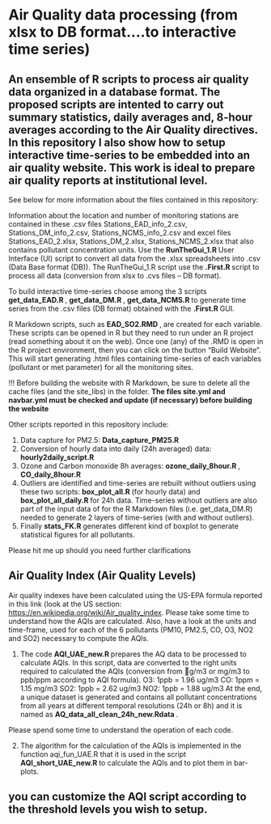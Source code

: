 # Air Quality data processing (from xlsx to DB format....to interactive time series)
## An ensemble of R scripts to process air quality data organized in a database format. The proposed scripts are intented to carry out summary statistics, daily averages and, 8-hour averages according to the Air Quality directives. In this repository I also show how to setup interactive time-series to be embedded into an air quality website. This work is ideal to prepare air quality reports at institutional level.

See below for more information about the files contained in this repository:

Information about the location and number of monitoring stations are contained in these .csv files Stations_EAD_info_2.csv, Stations_DM_info_2.csv, Stations_NCMS_info_2.csv and excel files Stations_EAD_2.xlsx, Stations_DM_2.xlsx, Stations_NCMS_2.xlsx that also contains pollutant concentration units.
Use the <strong> RunTheGui_1.R </strong> User Interface (UI) script to convert all data from the .xlsx spreadsheets into .csv (Data Base format (DB)). The RunTheGui_1.R script use the <strong> .First.R </strong> script to process all data (conversion from xlsx to .cvs files – DB format).

To build interactive time-series choose among the 3 scripts  <strong> get_data_EAD.R  </strong>,  <strong> get_data_DM.R  </strong>,  <strong> get_data_NCMS.R </strong> to generate time series from the .csv files (DB format) obtained with the  <strong> .First.R  </strong> GUI.
  
R Markdown scripts, such as  <strong> EAD_SO2.RMD  </strong>, are created for each variable. These scripts can be opened in R but they need to run under an R project (read something about it on the web). Once one (any) of the .RMD is open in the R project environment, then you can click on the button “Build Website”. This will start generating .html files containing time-series of each variables (pollutant or met parameter) for all the monitoring sites.

!!! Before building the website with R Markdown, be sure to delete all the cache files (and the site_libs) in the folder. 
 <strong> The files site.yml and navbar.yml must be checked and update (if necessary) before building the website  </strong>

Other scripts reported in this repository include:
1)	Data capture for PM2.5:  <strong> Data_capture_PM25.R </strong>
2)	Conversion of hourly data into daily (24h averaged) data:  <strong> hourly2daily_script.R </strong>
3)	Ozone and Carbon monoxide 8h averages:  <strong> ozone_daily_8hour.R </strong>,  <strong> CO_daily_8hour.R  </strong>
4)	Outliers are identified and time-series are rebuilt without outliers using these two scripts:  <strong> box_plot_all.R  </strong> (for hourly data) and  <strong> box_plot_all_daily.R </strong> for 24h data. Time-series without outliers are also part of the input data of for the R Markdown files (i.e. get_data_DM.R) needed to generate 2 layers of time-series (with and without outliers).
5)	Finally  <strong> stats_FK.R </strong> generates different kind of boxplot to generate statistical figures for all pollutants.

Please hit me up should you need further clarifications

## Air Quality Index (Air Quality Levels)
Air quality indexes have been calculated using the US-EPA formula reported in this link (look at the US section: https://en.wikipedia.org/wiki/Air_quality_index. 
Please take some time to understand how the AQIs are calculated. Also, have a look at the units and time-frame, used for each of the 6 pollutants (PM10, PM2.5, CO, O3, NO2 and SO2) necessary to compute the AQIs.
1)	The code <strong> AQI_UAE_new.R </strong> prepares the AQ data to be processed to calculate AQIs. In this script, data are converted to the right units required to calculated the AQIs (conversion from g/m3 or mg/m3 to ppb/ppm according to AQI formula). 
O3: 1ppb = 1.96 ug/m3
CO: 1ppm = 1.15 mg/m3
SO2: 1ppb = 2.62 ug/m3
NO2: 1ppb = 1.88 ug/m3
At the end, a unique dataset is generated and contains all pollutant concentrations from all years at different temporal resolutions (24h or 8h) and it is named as <strong> AQ_data_all_clean_24h_new.Rdata </strong>. 

Please spend some time to understand the operation of each code.

2)	The algorithm for the calculation of the AQIs is implemented in the function aqi_fun_UAE.R that it is used in the script <strong> AQI_short_UAE_new.R </strong> to calculate the AQIs and to plot them in bar-plots.

## you can customize the AQI script according to the threshold levels you wish to setup.


